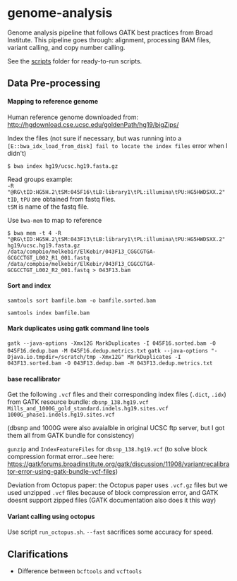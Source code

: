 # genome-analysis
Genome analysis pipeline that follows GATK best practices from Broad Institute. This pipeline goes through: alignment, processing BAM files, variant calling, and copy number calling. 

See the [scripts](https://github.com/programmingprincess/genome-analysis/scripts) folder for ready-to-run scripts. 

## Data Pre-processing 

#### Mapping to reference genome 

Human reference genome downloaded from:
http://hgdownload.cse.ucsc.edu/goldenPath/hg19/bigZips/

Index the files (not sure if necessary, but was running into a `[E::bwa_idx_load_from_disk] fail to locate the index files` error when I didn't)

`$ bwa index hg19/ucsc.hg19.fasta.gz` 

Read groups example:  
`-R "@RG\tID:HG5H.2\tSM:045F16\tLB:library1\tPL:illumina\tPU:HG5HWDSXX.2"`  
`tID`, `tPU` are obtained from fastq files.   
`tSM` is name of the fastq file. 


Use `bwa-mem` to map to reference  

`$ bwa mem -t 4 -R "@RG\tID:HG5H.2\tSM:043F13\tLB:library1\tPL:illumina\tPU:HG5HWDSXX.2" hg19/ucsc.hg19.fasta.gz /data/compbio/melkebir/ElKebir/043F13_CGGCGTGA-GCGCCTGT_L002_R1_001.fastq /data/compbio/melkebir/ElKebir/043F13_CGGCGTGA-GCGCCTGT_L002_R2_001.fastq > 043F13.bam`

#### Sort and index 

`samtools sort bamfile.bam -o bamfile.sorted.bam`

`samtools index bamfile.bam` 

#### Mark duplicates using gatk command line tools

`gatk --java-options -Xmx12G MarkDuplicates -I 045F16.sorted.bam -O 045F16.dedup.bam -M 045F16.dedup.metrics.txt`
`gatk --java-options "-Djava.io.tmpdir=/scratch/tmp -Xmx12G" MarkDuplicates -I 043F13.sorted.bam -O 043F13.dedup.bam -M 043F13.dedup.metrics.txt`


#### base recallibrator 
Get the following `.vcf` files and their corresponding index files (`.dict`, `.idx`) from GATK resource bundle: 
`dbsnp_138.hg19.vcf`
`Mills_and_1000G_gold_standard.indels.hg19.sites.vcf`
`1000G_phase1.indels.hg19.sites.vcf`

(dbsnp and 1000G were also avaialble in original UCSC ftp server, but I got them all from GATK bundle for consistency)

`gunzip` and `IndexFeatureFiles` for `dbsnp_138.hg19.vcf` (to solve block compression format error...see here: https://gatkforums.broadinstitute.org/gatk/discussion/11908/variantrecalibrator-error-using-gatk-bundle-vcf-files)

Deviation from Octopus paper: the Octopus paper uses `.vcf.gz` files but we used unzipped `.vcf` files because of block compression error, and GATK doesnt support zipped files (GATK documentation also does it this way)



#### Variant calling using octopus 

Use script `run_octopus.sh`. 
`--fast` sacrifices some accuracy for speed. 


## Clarifications 
- Difference between `bcftools` and `vcftools`
